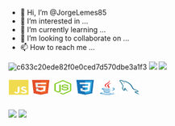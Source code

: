 - 👋 Hi, I’m @JorgeLemes85
- 👀 I’m interested in ...
- 🌱 I’m currently learning ...
- 💞️ I’m looking to collaborate on ...
- 📫 How to reach me ...

<!---
JorgeLemes85/JorgeLemes85 is a ✨ special ✨ repository because its `README.md` (this file) appears on your GitHub profile.
You can click the Preview link to take a look at your changes.
--->

<img src="https://user-images.githubusercontent.com/70382532/138322189-2db8df52-9dcb-40a0-88a8-c365466bd33d.gif" alt="c633c20ede82f0e0ced7d570dbe3a1f3" style="max-width: 100%; display: inline-block;" data-target="animated-image.originalImage">


<img height="140em" src="https://camo.githubusercontent.com/80e96ead251226bf4e6d015ac7c3e4b4e1e9d9cf17fb04fcc26035d00699a8de/68747470733a2f2f6769746875622d726561646d652d73746174732e76657263656c2e6170702f6170693f757365726e616d653d6a6f7267656c656d65732673686f775f69636f6e733d74727565267468656d653d68696768636f6e747261737426696e636c7564655f616c6c5f636f6d6d6974733d7472756526636f756e745f707269766174653d74727565" data-canonical-src="https://github-readme-stats.vercel.app/api?username=jorgelemes&amp;show_icons=true&amp;theme=highcontrast&amp;include_all_commits=true&amp;count_private=true" style="max-width: 100%;">


<img height="140em" src="https://camo.githubusercontent.com/1eae999340b69edd68c6e56d13d530168d7e7a9e5fed477427622b5d80a5e61f/68747470733a2f2f6769746875622d726561646d652d73746174732e76657263656c2e6170702f6170692f746f702d6c616e67732f3f757365726e616d653d6a6f7267656c656d6573266c61796f75743d636f6d70616374266c616e67735f636f756e743d3136267468656d653d68696768636f6e7472617374" data-canonical-src="https://github-readme-stats.vercel.app/api/top-langs/?username=jorgelemes&amp;layout=compact&amp;langs_count=16&amp;theme=highcontrast" style="max-width: 100%;">


<div dir="auto"><br>
  <a target="_blank" rel="noopener noreferrer nofollow" href="https://raw.githubusercontent.com/devicons/devicon/master/icons/javascript/javascript-plain.svg"><img align="center" alt="jorge-Js" height="30" width="40" src="https://raw.githubusercontent.com/devicons/devicon/master/icons/javascript/javascript-plain.svg" style="max-width: 100%;"></a>
  <a target="_blank" rel="noopener noreferrer nofollow" href="https://raw.githubusercontent.com/devicons/devicon/master/icons/html5/html5-original.svg"><img align="center" alt="jorge-HTML" height="30" width="40" src="https://raw.githubusercontent.com/devicons/devicon/master/icons/html5/html5-original.svg" style="max-width: 100%;"></a>
  <a target="_blank" rel="noopener noreferrer nofollow" href="https://raw.githubusercontent.com/devicons/devicon/master/icons/nodejs/nodejs-original.svg"><img align="center" alt="Rafa-NODEJS" height="30" width="40" src="https://raw.githubusercontent.com/devicons/devicon/master/icons/nodejs/nodejs-original.svg" style="max-width: 100%;"></a>
  <a target="_blank" rel="noopener noreferrer nofollow" href="https://raw.githubusercontent.com/devicons/devicon/master/icons/css3/css3-original.svg"><img align="center" alt="jorge-CSS" height="30" width="40" src="https://raw.githubusercontent.com/devicons/devicon/master/icons/css3/css3-original.svg" style="max-width: 100%;"></a>
 <a target="_blank" rel="noopener noreferrer nofollow" href="https://raw.githubusercontent.com/devicons/devicon/master/icons/java/java-original.svg"><img align="center" alt="Rafa-JAVA" height="30" width="40" src="https://raw.githubusercontent.com/devicons/devicon/master/icons/java/java-original.svg" style="max-width: 100%;"></a>
 <a target="_blank" rel="noopener noreferrer nofollow" href="https://raw.githubusercontent.com/devicons/devicon/master/icons/mysql/mysql-original.svg"><img align="center" alt="Rafa-MYSQL" height="30" width="40" src="https://raw.githubusercontent.com/devicons/devicon/master/icons/mysql/mysql-original.svg" style="max-width: 100%;"></a>
</div>

##

<div dir="auto">
 <a href="https://www.linkedin.com/in/jorge-alberto-carcamo-lemes-santos-06a742178/" rel="nofollow"><img src="https://camo.githubusercontent.com/c00f87aeebbec37f3ee0857cc4c20b21fefde8a96caf4744383ebfe44a47fe3f/68747470733a2f2f696d672e736869656c64732e696f2f62616467652f2d4c696e6b6564496e2d2532333030373742353f7374796c653d666f722d7468652d6261646765266c6f676f3d6c696e6b6564696e266c6f676f436f6c6f723d7768697465" data-canonical-src="https://img.shields.io/badge/-LinkedIn-%230077B5?style=for-the-badge&amp;logo=linkedin&amp;logoColor=white" style="max-width: 100%;"></a>
  <a href="https://instagram.com/3l3m3nt_85" rel="nofollow"><img src="https://camo.githubusercontent.com/acaa286597b43c96dc02b69b90de15a65c52063e31835b763a061cc815f64bac/68747470733a2f2f696d672e736869656c64732e696f2f62616467652f2d496e7374616772616d2d2532334534343035463f7374796c653d666f722d7468652d6261646765266c6f676f3d696e7374616772616d266c6f676f436f6c6f723d7768697465" data-canonical-src="https://img.shields.io/badge/-Instagram-%23E4405F?style=for-the-badge&amp;logo=instagram&amp;logoColor=white" style="max-width: 100%;"></a>
</div>
